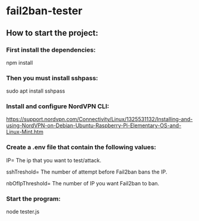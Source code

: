 # fail2ban-tester
## How to start the project:

### First install the dependencies:
npm install

### Then you must install sshpass:
sudo apt install sshpass

### Install and configure NordVPN CLI:
https://support.nordvpn.com/Connectivity/Linux/1325531132/Installing-and-using-NordVPN-on-Debian-Ubuntu-Raspberry-Pi-Elementary-OS-and-Linux-Mint.htm

### Create a .env file that contain the following values:
IP= The ip that you want to test/attack.

sshTreshold= The number of attempt before Fail2ban bans the IP.

nbOfIpThreshold= The number of IP you want Fail2ban to ban.

### Start the program:
node tester.js
